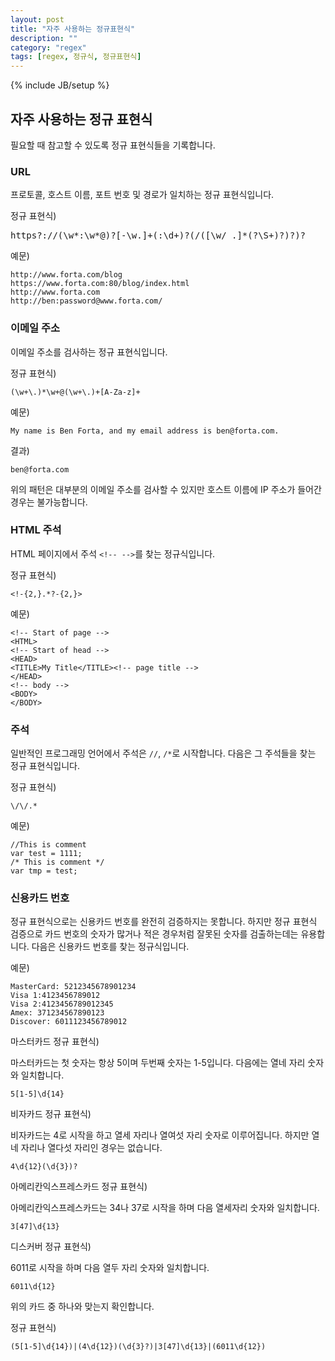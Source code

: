 ```yaml
---
layout: post
title: "자주 사용하는 정규표현식"
description: ""
category: "regex"
tags: [regex, 정규식, 정규표현식]
---
```

{% include JB/setup %}

## 자주 사용하는 정규 표현식

필요할 때 참고할 수 있도록 정규 표현식들을 기록합니다.

### URL

프로토콜, 호스트 이름, 포트 번호 및 경로가 일치하는 정규 표현식입니다.

정규 표현식)
	<pre>https?://(\w*:\w*@)?[-\w.]+(:\d+)?(/([\w/_.]*(\?\S+)?)?)?</pre>

예문)

	http://www.forta.com/blog
	https://www.forta.com:80/blog/index.html
	http://www.forta.com
	http://ben:password@www.forta.com/

### 이메일 주소

이메일 주소를 검사하는 정규 표현식입니다. 

정규 표현식)

	(\w+\.)*\w+@(\w+\.)+[A-Za-z]+

예문) 

	My name is Ben Forta, and my email address is ben@forta.com.

결과)

	ben@forta.com

위의 패턴은 대부분의 이메일 주소를 검사할 수 있지만 호스트 이름에 IP 주소가 들어간 경우는 불가능합니다.

### HTML 주석

HTML 페이지에서 주석 `<!-- -->`를 찾는 정규식입니다.

정규 표현식)

	<!-{2,}.*?-{2,}>

예문)

	<!-- Start of page -->
	<HTML>
	<!-- Start of head -->
	<HEAD>
	<TITLE>My Title</TITLE><!-- page title -->
	</HEAD>
	<!-- body -->
	<BODY>
	</BODY>

### 주석

일반적인 프로그래밍 언어에서 주석은 `//`, `/*`로 시작합니다. 다음은 그 주석들을 찾는 정규 표현식입니다.

정규 표현식)

	\/\/.*

예문)

	//This is comment
	var test = 1111;
	/* This is comment */
	var tmp = test;

### 신용카드 번호

정규 표현식으로는 신용카드 번호를 완전히 검증하지는 못합니다. 하지만 정규 표현식 검증으로 카드 번호의 숫자가 많거나 적은 경우처럼 잘못된 숫자를 검출하는데는 유용합니다. 다음은 신용카드 번호를 찾는 정규식입니다.

예문)

	MasterCard: 5212345678901234
	Visa 1:4123456789012
	Visa 2:4123456789012345
	Amex: 371234567890123
	Discover: 6011123456789012

마스터카드 정규 표현식)

마스터카드는 첫 숫자는 항상 5이며 두번째 숫자는 1-5입니다. 다음에는 열네 자리 숫자와 일치합니다.

	5[1-5]\d{14}


비자카드 정규 표현식)

비자카드는 4로 시작을 하고 열세 자리나 열여섯 자리 숫자로 이루어집니다. 하지만 열네 자리나 열다섯 자리인 경우는 없습니다.

	4\d{12}(\d{3})?

아메리칸익스프레스카드 정규 표현식)

아메리칸익스프레스카드는 34나 37로 시작을 하며 다음 열세자리 숫자와 일치합니다.

	3[47]\d{13}

디스커버 정규 표현식)

6011로 시작을 하며 다음 열두 자리 숫자와 일치합니다.

	6011\d{12}


위의 카드 중 하나와 맞는지 확인합니다.

정규 표현식)

	(5[1-5]\d{14})|(4\d{12})(\d{3}?)|3[47]\d{13}|(6011\d{12})